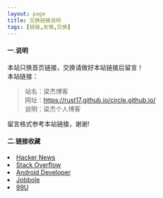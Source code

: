 ```yaml
---
layout: page
title: 交换链接说明
tags: [链接,友情,交换]
---
```

#### 一.说明
本站只换首页链接，交换请做好本站链接后留言！  
本站链接：

>站名：梁杰博客  
>网址：https://rust17.github.io/circle.github.io/  
>说明：梁杰个人博客  

留言格式参考本站链接，谢谢!

#### 二.链接收藏
<li>
<a href="https://news.ycombinator.com/">
  Hacker News
</a>
</li>        
<li>
<a href="http://www.stackoverflow.com/">
  Stack Overflow
</a>
</li>
<li>
<a href="http://developer.android.com/">
  Android Developer
</a>
</li>
<li>
<a href="http://blog.jobbole.com/">
  Jobbole
</a>
</li>
<li>
<a href="http://99u.com/">
  99U
</a>
</li>
